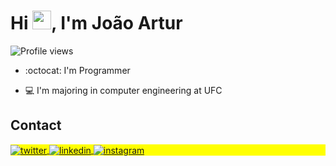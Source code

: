 <h1 align="left">Hi <img src="https://raw.githubusercontent.com/kaueMarques/kaueMarques/master/hi.gif" height="30px">, I'm João Artur</h1>
<p align="left"> <img src="https://komarev.com/ghpvc/?username=JoaoArturs&color=yellow" alt="Profile views" /> </p>

- :octocat: I'm Programmer

- :computer: I'm majoring in computer engineering at UFC

## Contact

<p align="left" style="background:yellow">
<a href="https://twitter.com/Jaor2_" target="_blank">
  <img align="center" src="https://img.shields.io/badge/-JoaoArturs-05122A?style=flat&logo=twitter" alt="twitter"/>  
</a>
<a href="https://www.linkedin.com/in/joão-artur-492a501ab/" target="_blank">
  <img align="center" src="https://img.shields.io/badge/-JoaoArturs-05122A?style=flat&logo=linkedin" alt="linkedin"/>
</a>
<a href="https://www.instagram.com/joaoartur12__/" target="_blank">
 <img align="center" src="https://img.shields.io/badge/-JoaoArturs-05122A?style=flat&logo=instagram" alt="instagram"/>

</p>

<!--
